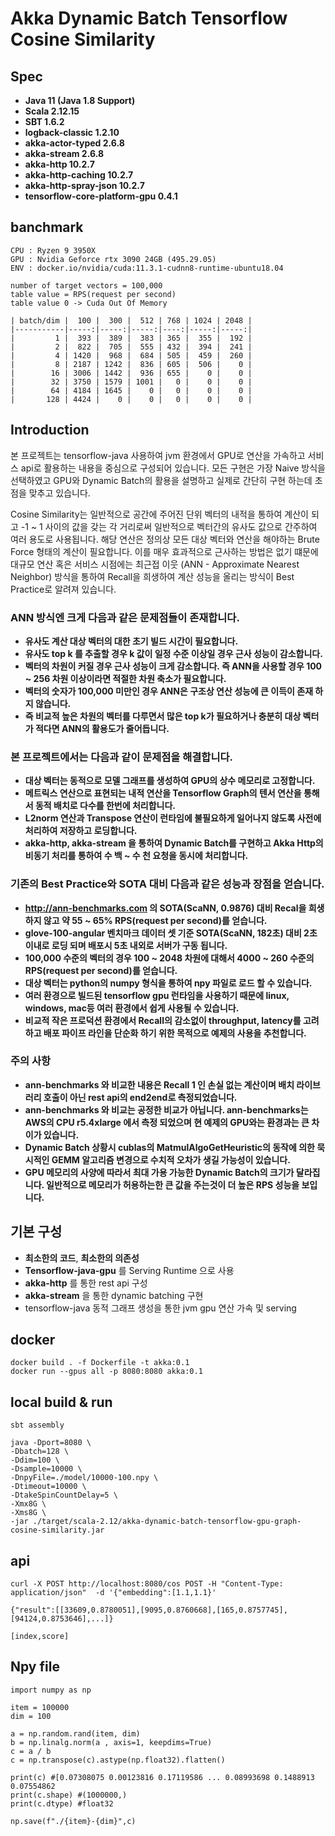 # Akka Dynamic Batch Tensorflow Cosine Similarity


## Spec
- **Java 11 (Java 1.8 Support)**
- **Scala 2.12.15**
- **SBT 1.6.2**
- **logback-classic 1.2.10**
- **akka-actor-typed 2.6.8**
- **akka-stream 2.6.8**
- **akka-http 10.2.7**
- **akka-http-caching 10.2.7**
- **akka-http-spray-json 10.2.7**
- **tensorflow-core-platform-gpu 0.4.1**

banchmark
----------------------------------------------------------------
```
CPU : Ryzen 9 3950X
GPU : Nvidia Geforce rtx 3090 24GB (495.29.05)
ENV : docker.io/nvidia/cuda:11.3.1-cudnn8-runtime-ubuntu18.04
```


```
number of target vectors = 100,000
table value = RPS(request per second)
table value 0 -> Cuda Out Of Memory

| batch/dim |  100 |  300 |  512 | 768 | 1024 | 2048 |
|-----------|-----:|-----:|-----:|----:|-----:|-----:|
|         1 |  393 |  389 |  383 | 365 |  355 |  192 |
|         2 |  822 |  705 |  555 | 432 |  394 |  241 |
|         4 | 1420 |  968 |  684 | 505 |  459 |  260 |
|         8 | 2187 | 1242 |  836 | 605 |  506 |    0 |
|        16 | 3006 | 1442 |  936 | 655 |    0 |    0 |
|        32 | 3750 | 1579 | 1001 |   0 |    0 |    0 |
|        64 | 4184 | 1645 |    0 |   0 |    0 |    0 |
|       128 | 4424 |    0 |    0 |   0 |    0 |    0 |

```


## Introduction

본 프로젝트는 tensorflow-java 사용하여 jvm 환경에서 GPU로 연산을 가속하고 서비스 api로 활용하는 내용을 중심으로 구성되어 있습니다.
모든 구현은 가장 Naive 방식을 선택하였고 GPU와 Dynamic Batch의 활용을 설명하고 실제로 간단히 구현 하는데 초점을 맞추고 있습니다.

Cosine Similarity는 일반적으로 공간에 주어진 단위 벡터의 내적을 통하여 계산이 되고 -1 ~ 1 사이의 값을 갖는 각 거리로써 일반적으로 벡터간의 유사도 값으로 간주하여 여러 용도로 사용됩니다. 해당 연산은 정의상 모든 대상 벡터와 연산을 해야하는 Brute Force 형태의 계산이 필요합니다. 이를 매우 효과적으로 근사하는 방법은 없기 떄문에 대규모 연산 혹은 서비스 시점에는 최근접 이웃 (ANN - Approximate Nearest Neighbor) 방식을 통하여 Recall을 희생하여 계산 성능을 올리는 방식이 Best Practice로 알려져 있습니다.

### ANN 방식엔 크게 다음과 같은 문제점들이 존재합니다.

- **유사도 계산 대상 벡터의 대한 초기 빌드 시간이 필요합니다.**
- **유사도 top k 를 추출할 경우 k 값이 일정 수준 이상일 경우 근사 성능이 감소합니다.**
- **벡터의 차원이 커질 경우 근사 성능이 크게 감소합니다. 즉 ANN을 사용할 경우 100 ~ 256 차원 이상이라면 적절한 차원 축소가 필요합니다.**
- **벡터의 숫자가 100,000 미만인 경우 ANN은 구조상 연산 성능에 큰 이득이 존재 하지 않습니다.**
- **즉 비교적 높은 차원의 벡터를 다루면서 많은 top k가 필요하거나 충분히 대상 벡터가 적다면 ANN의 활용도가 줄어듭니다.**

### 본 프로젝트에서는 다음과 같이 문제점을 해결합니다.

- **대상 벡터는 동적으로 모델 그래프를 생성하여 GPU의 상수 메모리로 고정합니다.**
- **메트릭스 연산으로 표현되는 내적 연산을 Tensorflow Graph의 텐서 연산을 통해서 동적 배치로 다수를 한번에 처리합니다.**
- **L2norm 연산과 Transpose 연산이 런타임에 불필요하게 일어나지 않도록 사전에 처리하여 저장하고 로딩합니다.**
- **akka-http, akka-stream 을 통하여 Dynamic Batch를 구현하고 Akka Http의 비동기 처리를 통하여 수 백 ~ 수 천 요청을 동시에 처리합니다.**

### 기존의 Best Practice와 SOTA 대비 다음과 같은 성능과 장점을 얻습니다.

- **http://ann-benchmarks.com 의 SOTA(ScaNN, 0.9876) 대비 Recal을 희생하지 않고 약 55 ~ 65% RPS(request per second)를 얻습니다.**
- **glove-100-angular 벤치마크 데이터 셋 기준 SOTA(ScaNN, 182초) 대비 2초 이내로 로딩 되며 배포시 5초 내외로 서버가 구동 됩니다.**
- **100,000 수준의 벡터의 경우 100 ~ 2048 차원에 대해서 4000 ~ 260 수준의 RPS(request per second)를 얻습니다.**
- **대상 벡터는 python의 numpy 형식을 통하여 npy 파일로 로드 할 수 있습니다.**
- **여러 환경으로 빌드된 tensorflow gpu 런타임을 사용하기 때문에 linux, windows, mac등 여러 환경에서 쉽게 사용될 수 있습니다.**
- **비교적 작은 프로덕션 환경에서 Recall의 감소없이 throughput, latency를 고려하고 배포 파이프 라인을 단순화 하기 위한 목적으로 예제의 사용을 추천합니다.**

### 주의 사항 
- **ann-benchmarks 와 비교한 내용은 Recall 1 인 손실 없는 계산이며 배치 라이브러리 호출이 아닌 rest api의 end2end로 측정되었습니다.**
- **ann-benchmarks 와 비교는 공정한 비교가 아닙니다. ann-benchmarks는 AWS의 CPU r5.4xlarge 에서 측정 되었으며 현 예제의 GPU와는 환경과는 큰 차이가 있습니다.**
- **Dynamic Batch 상황시 cublas의 MatmulAlgoGetHeuristic의 동작에 의한 묵시적인 GEMM 알고리즘 변경으로 수치적 오차가 생길 가능성이 있습니다.**
- **GPU 메모리의 사양에 따라서 최대 가용 가능한 Dynamic Batch의 크기가 달라집니다. 일반적으로 메모리가 허용하는한 큰 값을 주는것이 더 높은 RPS 성능을 보입니다.**


## 기본 구성
- **최소한의 코드**, **최소한의 의존성**
- **Tensorflow-java-gpu** 를 Serving Runtime 으로 사용
- **akka-http** 를 통한 rest api 구성
- **akka-stream** 을 통한 dynamic batching 구현
- tensorflow-java 동적 그래프 생성을 통한 jvm gpu 연산 가속 및 serving


## docker
```
docker build . -f Dockerfile -t akka:0.1
docker run --gpus all -p 8080:8080 akka:0.1
```

## local build & run
```
sbt assembly

java -Dport=8080 \
-Dbatch=128 \
-Ddim=100 \
-Dsample=10000 \
-DnpyFile=./model/10000-100.npy \
-Dtimeout=10000 \
-DtakeSpinCountDelay=5 \
-Xmx8G \
-Xms8G \
-jar ./target/scala-2.12/akka-dynamic-batch-tensorflow-gpu-graph-cosine-similarity.jar

```
api
----------------------------------------------------------------
```
curl -X POST http://localhost:8080/cos POST -H "Content-Type: application/json"  -d '{"embedding":[1.1,1.1}'

```
```
{"result":[[33609,0.8780051],[9095,0.8760668],[165,0.8757745],[94124,0.8753646],...]}

[index,score]
```

Npy file
----------------------------------------------------------------
```
import numpy as np

item = 100000
dim = 100

a = np.random.rand(item, dim)
b = np.linalg.norm(a , axis=1, keepdims=True)
c = a / b
c = np.transpose(c).astype(np.float32).flatten()

print(c) #[0.07308075 0.00123816 0.17119586 ... 0.08993698 0.1488913  0.07554862
print(c.shape) #(1000000,)
print(c.dtype) #float32

np.save(f"./{item}-{dim}",c)
```
